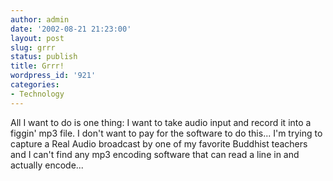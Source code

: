 ```yaml
---
author: admin
date: '2002-08-21 21:23:00'
layout: post
slug: grrr
status: publish
title: Grrr!
wordpress_id: '921'
categories:
- Technology
---
```


All I want to do is one thing: I want to take audio input and record it
into a figgin' mp3 file. I don't want to pay for the software to do
this... I'm trying to capture a Real Audio broadcast by one of my
favorite Buddhist teachers and I can't find any mp3 encoding software
that can read a line in and actually encode...
